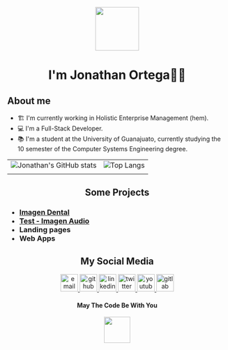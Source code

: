 <p align="center">
  <img src="https://media.giphy.com/media/Nx0rz3jtxtEre/giphy.gif" width="auto" height="100"/> 
</p>
<h1 align="center">I'm Jonathan Ortega🧑‍💻</h1>

## About me
- 🏗 I'm currently working in Holistic Enterprise Management (hem).
- 💻 I'm a Full-Stack Developer.
- 📚 I'm a student at the University of Guanajuato, currently studying the 10 semester of the Computer Systems Engineering degree.


|||
|---|---|
|![Jonathan's GitHub stats](https://github-readme-stats.vercel.app/api?username=JohnOrt31&theme=slateorange&show_icons=true) | ![Top Langs](https://github-readme-stats.vercel.app/api/top-langs/?username=JohnOrt31&langs_count=8&layout=compact&theme=slateorange) |
|||

<h2 align="center">Some Projects</h2>
<h3 align="left">
	<ul>
		<li>
			<a href="https://www.imagendental.com/">
			Imagen Dental
			</a>
		</li>
		<li>
			<a href="https://www.imagenaudio.com/test/">
			Test - Imagen Audio
			</a>
		</li>
		<li>
			Landing pages
		</li>
		<li>
			Web Apps
		</li>
	</ul>
</h3>

<h2 align="center">My Social Media</h2>

<p align="center">
	<a href="mailto:jonathan_coronaortega@outlook.com">
		<img src="https://img.icons8.com/doodle/50/000000/email--v1.png" alt="email" width="40px"/>
	</a>
  <a href="https://github.com/JohnOrt31/">
		<img src="https://img.icons8.com/doodle/50/000000/github--v1.png" alt="github" width="40px"/>
	</a>
	<a href="https://www.linkedin.com/in/jonathanj-corona-ortega/">
		<img src="https://img.icons8.com/doodle/50/000000/linkedin--v2.png" alt="linkedin" width="40px"/>
	</a>
	<a href="https://twitter.com/JohnnyOrtDev">
		<img src="https://img.icons8.com/doodle/50/000000/twitter--v1.png" alt="twitter" width="40px"/>
	</a>
	<a href="https://www.youtube.com/channel/UCwgmWYFNvFSaTPmvYhiZOkw">
		<img src="https://img.icons8.com/doodle/48/000000/youtube--v1.png" alt="youtube" width="40px"/>
	</a>
	<a href="https://gitlab.com/JohnOrt">
		<img src="https://img.icons8.com/color/48/000000/gitlab.png" alt="gitlab" width="40px"/>
	</a>
</p>


<h4 align="center">May The Code Be With You </h4>
<p align="center">
  <img src="https://media.giphy.com/media/Wn74RUT0vjnoU98Hnt/source.gif" width="60" height="auto" />
</p>



